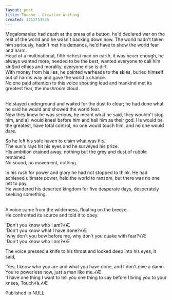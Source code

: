 ```yaml
---
layout: post
title: Touche - Creative Writing
created: 1211753935
---
```

Megalomaniac had death at the press of a button, he'd declared war on the rest of the world and he wasn't backing down now. The world hadn't taken him seriously, hadn't met his demands, he'd have to show the world fear and harm.<br />Head of a multinational, fifth richest man on earth, it was never enough, he always wanted more, needed to be the best, wanted everyone to call him sir.Sod ethics and morality, everyone else is dirt.<br />With money from his lies, he pointed warheads to the skies, buried himself out of harms way and gave the world a chance.<br />No one paid attention to this voice shouting loud and mankind met its greatest fear, the mushroom cloud.

<br />He stayed underground and waited for the dust to clear; he had done what he said he would and showed the world fear.<br />Now they knew he was serious, he meant what he said, they wouldn't stop him, and all would kneel before him and hail him as their god. He would be the greatest, have total control, no one would touch him, and no one would dare.

So he left his safe haven to claim what was his.<br />The sun's rays hit his eyes and he surveyed his prize.<br />His ambition drained away, nothing but the grey and dust of rubble remained.<br />No sound, no movement, nothing.

In his rush for power and glory he had not stopped to think. He had achieved ultimate power, held the world to ransom, but there was no one left to pay.<br />He wandered his deserted kingdom for five desperate days, desperately seeking something.

<br />A voice came from the wilderness, floating on the breeze.<br />He confronted its source and told it to obey.

'Don't you know who I am?√Æ<br />'Don't you know what I have done?√Æ <br />'why don't you bow before me, why don't you quake with fear?√Æ <br />'Don't you know who I am?√Æ

The voice pressed a knife to his throat and looked deep into his eyes, it said,

'Yes, I know who you are and what you have done, and I don't give a damn. You're powerless now, just a man like me.√Æ<br />'I have one thing I want to tell you one thing to say before I bring you to your knees, Touch√à.√Æ<br />


Published in NULL
